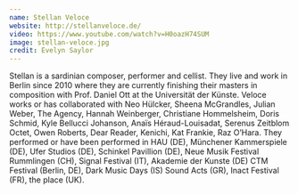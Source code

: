 ```yaml
---
name: Stellan Veloce
website: http://stellanveloce.de/
video: https://www.youtube.com/watch?v=H0oazH74SUM
image: stellan-veloce.jpg
credit: Evelyn Saylor
---
```

Stellan is a sardinian composer, performer and cellist. They live and work in Berlin since 2010 where they are currently finishing their masters in composition with Prof. Daniel Ott at the Universität der Künste. Veloce works or has collaborated with Neo Hülcker, Sheena McGrandles, Julian Weber, The Agency, Hannah Weinberger, Christiane Hommelsheim, Doris Schmid, Kyle Bellucci Johanson, Anaïs Héraud-Louisadat, Serenus Zeitblom Octet, Owen Roberts, Dear Reader, Kenichi, Kat Frankie, Raz O’Hara. They performed or have been performed in HAU (DE), Münchener Kammerspiele (DE), Ufer Studios (DE), Schinkel Pavillion (DE), Neue Musik Festival Rummlingen (CH), Signal Festival (IT), Akademie der Kunste (DE) CTM Festival (Berlin, DE), Dark Music Days (IS) Sound Acts (GR), Inact Festival (FR), the place (UK).
